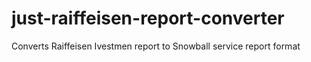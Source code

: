 # just-raiffeisen-report-converter
Converts Raiffeisen Ivestmen report to Snowball service report format
